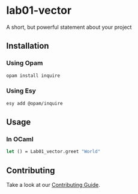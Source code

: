 # lab01-vector

A short, but powerful statement about your project

## Installation

### Using Opam

```bash
opam install inquire
```

### Using Esy

```bash
esy add @opam/inquire
```

## Usage

### In OCaml

```ocaml
let () = Lab01_vector.greet "World"
```

## Contributing

Take a look at our [Contributing Guide](CONTRIBUTING.md).